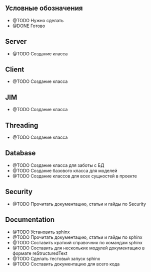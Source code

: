 Условные обозначения
------------
- @TODO Нужно сделать
- @DONE Готово


Server
------------
- @TODO Создание класса


Client
------------
- @TODO Создание класса

JIM
------------
- @TODO Создание класса


Threading
------------
- @TODO Создание класса


Database
------------
- @TODO Создание класса для заботы с БД
- @TODO Создание базового класса для моделей
- @TODO Создание классов для всех сущностей в проекте


Security
------------
- @TODO Прочитать документацию, статьи и гайды по Security


Documentation
------------
- @TODO Установить sphinx 
- @TODO Прочитать документацию, статьи и гайды по sphinx
- @TODO Составить краткий справочник по командам sphinx
- @TODO Составить для нескольких модулей документацию в формате reStructuredText
- @TODO Сделать тестовый запуск sphinx
- @TODO Составить документацию для всего кода



















